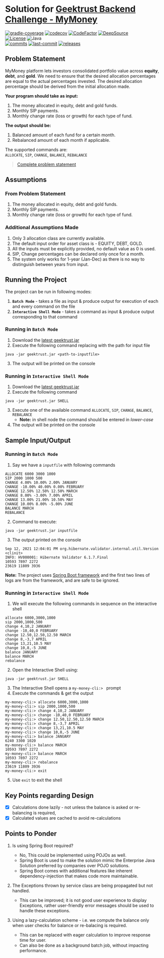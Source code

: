 # Solution for [Geektrust Backend Challenge - MyMoney](https://www.geektrust.in/coding-problem/backend/mymoney)

[![gradle-coverage](https://github.com/vaidic/geektrust-challenge-mymoney/actions/workflows/gradle-coverage.yml/badge.svg)](https://github.com/Vaidic/geektrust-challenge-mymoney/actions/workflows/gradle-coverage.yml)
[![codecov](https://codecov.io/gh/Vaidic/geektrust-challenge-mymoney/branch/main/graph/badge.svg?token=JG7TPKWSQF)](https://codecov.io/gh/Vaidic/geektrust-challenge-mymoney)
[![CodeFactor](https://www.codefactor.io/repository/github/vaidic/geektrust-challenge-mymoney/badge/main)](https://www.codefactor.io/repository/github/vaidic/geektrust-challenge-mymoney/overview/main)
[![DeepSource](https://deepsource.io/gh/Vaidic/geektrust-challenge-mymoney.svg/?label=active+issues&show_trend=true&token=Dfz5PcRjXpGyTVzeQEAaW5DI)](https://deepsource.io/gh/Vaidic/geektrust-challenge-mymoney/?ref=repository-badge) \
[![License](https://img.shields.io/github/license/Vaidic/geektrust-challenge-mymoney?style=plastic)](LICENSE)
![Java](https://img.shields.io/badge/OpenJDK-11-red) \
[![commits](https://badgen.net/github/commits/vaidic/geektrust-challenge-mymoney/main)](https://github.com/Vaidic/geektrust-challenge-mymoney/commits/main)
[![last-commit](https://badgen.net/github/last-commit/vaidic/geektrust-challenge-mymoney/main)](https://github.com/Vaidic/geektrust-challenge-mymoney/commits/main)
[![releases](https://badgen.net/github/release/Vaidic/geektrust-challenge-mymoney)](https://github.com/Vaidic/geektrust-challenge-mymoney/releases)

## Problem Statement

MyMoney platform lets investors consolidated portfolio value across **equity**, **debt**, and **gold**. We need to
ensure that the desired allocation percentages are equal to the actual percentages invested. The desired allocation
percentage should be derived from the initial allocation made.

**Your program should take as input:**

1. The money allocated in equity, debt and gold funds.
2. Monthly SIP payments.
3. Monthly change rate (loss or growth) for each type of fund.

**The output should be:**

1. Balanced amount of each fund for a certain month.
2. Rebalanced amount of each month if applicable.

The supported commands are: \
`ALLOCATE`, `SIP`, `CHANGE`, `BALANCE`, `REBALANCE`
> [Complete problem statement](Geektrust.in_MyMoney.pdf)

## Assumptions

### From Problem Statement

1. The money allocated in equity, debt and gold funds.
2. Monthly SIP payments.
3. Monthly change rate (loss or growth) for each type of fund.

### Additional Assumptions Made

1. Only 3 allocation class are currently available.
2. The default input order for asset class is - EQUITY, DEBT, GOLD.
3. All the inputs must be explicitly provided, no default value as 0 is used.
4. SIP, Change percentages can be declared only once for a month.
5. The system only works for 1-year (Jan-Dec) as there is no way to distinguish between years from input.

## Running the Project

The project can be run in following modes:

1. **`Batch Mode`** - takes a file as input & produce output for execution of each and every command on the file
2. **`Interactive Shell Mode`** - takes a command as input & produce output corresponding to that command

### Running in **`Batch Mode`**

1. Download the [latest geektrust.jar]()
2. Execute the following command replacing _<path-to-inputfile>_ with the path for input file

```shell
java -jar geektrust.jar <path-to-inputfile>
```

3. The output will be printed on the console

### Running in  **`Interactive Shell Mode`**

1. Download the [latest geektrust.jar]()
2. Execute the following command

```shell
java -jar geektrust.jar SHELL
```

3. Execute one of the available command `ALLOCATE`, `SIP`, `CHANGE`, `BALANCE`, `REBALANCE`
    - **Note:** in shell node the command should be entered in _lower-case_
4. The output will be printed on the console

## Sample Input/Output

### Running in **`Batch Mode`**

1. Say we have a `inputfile` with following commands

```text
ALLOCATE 6000 3000 1000
SIP 2000 1000 500
CHANGE 4.00% 10.00% 2.00% JANUARY
CHANGE -10.00% 40.00% 0.00% FEBRUARY
CHANGE 12.50% 12.50% 12.50% MARCH
CHANGE 8.00% -3.00% 7.00% APRIL
CHANGE 13.00% 21.00% 10.50% MAY
CHANGE 10.00% 8.00% -5.00% JUNE
BALANCE MARCH
REBALANCE
```

2. Command to execute:

```shell
java -jar geektrust.jar inputfile
```

3. The output printed on the console

```shell
Sep 12, 2021 12:04:01 PM org.hibernate.validator.internal.util.Version <clinit>
INFO: HV000001: Hibernate Validator 6.1.7.Final
10593 7897 2272
23619 11809 3936
```

**Note:** The project uses [Spring Boot framework](https://spring.io/projects/spring-boot) and the first two lines of
logs are from the framework, and are safe to be ignored.

### Running in  **`Interactive Shell Mode`**

1. We will execute the following commands in sequence on the interactive shell

```text
allocate 6000,3000,1000
sip 2000,1000,500
change 4,10,2 JANUARY
change -10,40,0 FEBRUARY
change 12.50,12.50,12.50 MARCH
change 8,-3,7 APRIL
change 13,21,10.5 MAY
change 10,8,-5 JUNE
balance JANUARY
balance MARCH
rebalance
```

2. Open the Interactive Shell using:

```shell
java -jar geektrust.jar SHELL
```

3. The Interactive Shell opens a `my-money-cli:> ` prompt
4. Execute the commands & get the output

```shell
my-money-cli:> allocate 6000,3000,1000
my-money-cli:> sip 2000,1000,500
my-money-cli:> change 4,10,2 JANUARY
my-money-cli:> change -10,40,0 FEBRUARY
my-money-cli:> change 12.50,12.50,12.50 MARCH
my-money-cli:> change 8,-3,7 APRIL
my-money-cli:> change 13,21,10.5 MAY
my-money-cli:> change 10,8,-5 JUNE
my-money-cli:> balance JANUARY
6240 3300 1020
my-money-cli:> balance MARCH
10593 7897 2272
my-money-cli:> balance MARCH
10593 7897 2272
my-money-cli:> rebalance
23619 11809 3936
my-money-cli:> exit
```

5. Use `exit` to exit the shell

## Key Points regarding Design

- [x] Calculations done lazily - not unless the balance is asked or re-balancing is required,
- [x] Calculated values are cached to avoid re-calculations

## Points to Ponder

1. Is using Spring Boot required?
    - No, This could be implemented using POJOs as well.
    - Spring Boot is used to make the solution mimic the Enterprise Java Solution preferred by companies over POJO
      solutions.
    - Spring Boot comes with additional features like inherent dependency-injection that makes code more maintainable.

2. The Exceptions thrown by service class are being propagated but not handled.
    - This can be improved; it is not good user experience to display Exceptions, rather user-friendly error messages
      should be used to handle these exceptions.

3. Using a lazy-calculation scheme - i.e. we compute the balance only when user checks for balance or re-balacing is
   required.
    - This can be replaced with eager calculation to improve response time for user.
    - Can also be done as a background batch job, without impacting performance.


